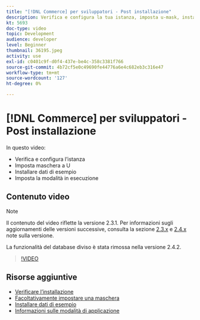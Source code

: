 ```yaml
---
title: "[!DNL Commerce] per sviluppatori - Post installazione"
description: Verifica e configura la tua istanza, imposta u-mask, installa dati di esempio, imposta la corretta modalità di esecuzione
kt: 5693
doc-type: video
topic: Development
audience: developer
level: Beginner
thumbnail: 36195.jpeg
activity: use
exl-id: c0401c9f-d0f4-437e-be4c-358c3381f766
source-git-commit: 4b72cf5e0c49690fe44776a6e4c682eb3c316e47
workflow-type: tm+mt
source-wordcount: '127'
ht-degree: 0%

---
```


# [!DNL Commerce] per sviluppatori - Post installazione

In questo video:

- Verifica e configura l’istanza
- Imposta maschera a U
- Installare dati di esempio
- Imposta la modalità in esecuzione

## Contenuto video

>[!NOTE]
>
>Il contenuto del video riflette la versione 2.3.1. Per informazioni sugli aggiornamenti delle versioni successive, consulta la sezione [ 2.3.x](https://devdocs.magento.com/guides/v2.3/release-notes/bk-release-notes.html) e [2.4.x](https://devdocs.magento.com/guides/v2.4/release-notes/bk-release-notes.html) note sulla versione.
>
>La funzionalità del database diviso è stata rimossa nella versione 2.4.2.

>[!VIDEO](https://video.tv.adobe.com/v/36195?quality=12&learn=on)

## Risorse aggiuntive

- [Verificare l’installazione](https://devdocs.magento.com/guides/v2.4/install-gde/install/verify.html)
- [Facoltativamente impostare una maschera](https://devdocs.magento.com/guides/v2.4/install-gde/install/post-install-umask.html)
- [Installare dati di esempio](https://devdocs.magento.com/guides/v2.4/install-gde/install/sample-data-after-magento.html)
- [Informazioni sulle modalità di applicazione](https://devdocs.magento.com/guides/v2.4/config-guide/bootstrap/magento-modes.html)
